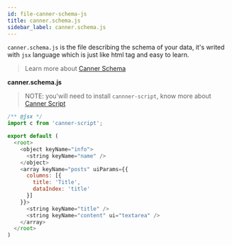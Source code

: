 ```yaml
---
id: file-canner-schema-js
title: canner.schema.js
sidebar_label: canner.schema.js
---
```


`canner.schema.js` is the file describing the schema of your data, it's writed with `jsx` language which is just like html tag and easy to learn.

> Learn more about [Canner Schema](http://framework.canner.io/docs/guides-writing-schema.html)

**canner.schema.js**

> NOTE: you'will need to install `cannner-script`, know more about [Canner Script](http://framework.canner.io/docs/advance-canner-script.html)

```js
/** @jsx */
import c from 'canner-script';

export default (
  <root>
    <object keyName="info">
      <string keyName="name" />
    </object>
    <array keyName="posts" uiParams={{
      columns: [{
        title: 'Title',
        dataIndex: 'title'
      }]
    }}>
      <string keyName="title" />
      <string keyName="content" ui="textarea" />
    </array>
  </root>
)
```